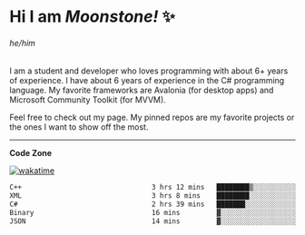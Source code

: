 
<!--
**MoonstoneStudios/MoonstoneStudios** is a ✨ _special_ ✨ repository because its `README.md` (this file) appears on your GitHub profile.

Here are some ideas to get you started:

- 🔭 I’m currently working on ...
- 🌱 I’m currently learning ...
- 👯 I’m looking to collaborate on ...
- 🤔 I’m looking for help with ...
- 💬 Ask me about ...
- 📫 How to reach me: ...
- 😄 Pronouns: ...
- ⚡ Fun fact: ...
-->

# Hi I am _Moonstone!_  ✨
###### he/him

I am a student and developer who loves programming with about 6+ years of experience. 
I have about 6 years of experience in the C# programming language. 
My favorite frameworks are Avalonia (for desktop apps) and Microsoft Community Toolkit (for MVVM).

Feel free to check out my page. My pinned repos are my favorite projects or the ones I want to show off the most. 

---

**Code Zone**


[![wakatime](https://wakatime.com/badge/user/35c755da-7226-42ef-89f9-892c03fbcf7e.svg?style=for-the-badge)](https://wakatime.com/@35c755da-7226-42ef-89f9-892c03fbcf7e)
<!--START_SECTION:waka-->

```txt
C++                                3 hrs 12 mins   ████████▒░░░░░░░░░░░░░░░░   33.14 %
XML                                3 hrs 8 mins    ████████░░░░░░░░░░░░░░░░░   32.41 %
C#                                 2 hrs 39 mins   ███████░░░░░░░░░░░░░░░░░░   27.48 %
Binary                             16 mins         ▓░░░░░░░░░░░░░░░░░░░░░░░░   02.80 %
JSON                               14 mins         ▓░░░░░░░░░░░░░░░░░░░░░░░░   02.56 %
```

<!--END_SECTION:waka-->
